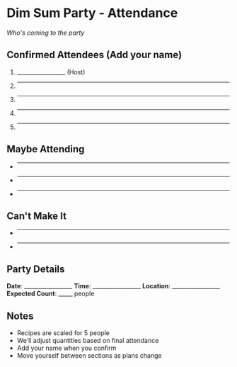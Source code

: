 # Dim Sum Party - Attendance

*Who's coming to the party*

## Confirmed Attendees (Add your name)
1. _________________ (Host)
2. _________________
3. _________________
4. _________________
5. _________________

## Maybe Attending
- _________________
- _________________
- _________________

## Can't Make It
- _________________
- _________________

## Party Details
**Date**: _________________
**Time**: _________________
**Location**: _________________
**Expected Count**: _____ people

## Notes
- Recipes are scaled for 5 people
- We'll adjust quantities based on final attendance
- Add your name when you confirm
- Move yourself between sections as plans change